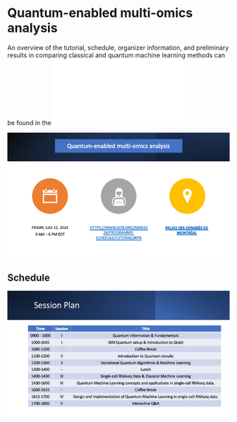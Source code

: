 # Quantum-enabled multi-omics analysis

An overview of the tutorial, schedule, organizer information, and preliminary results in comparing classical and quantum machine learning methods can be found in the [![Overview][Overview]](#) 

[![QMLOmics][QMLOmics]](#)

## Schedule

[![Schedule][Schedule]](#)


<!-- MARKDOWN LINKS & IMAGES -->

[Overview]: TutorialOverview.pdf
[QMLOmics]: images/QMLomics_tutorial.png
[Schedule]: images/Schedule_tutorial.png
